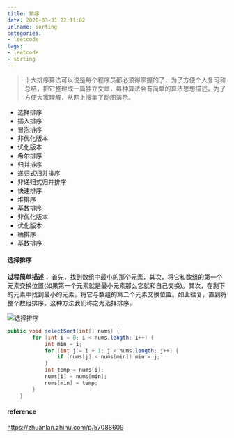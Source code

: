 ```yaml
---
title: 排序
date: 2020-03-31 22:11:02
urlname: sorting
categories:
- leetcode
tags:
- leetcode
- sorting
---
```

>十大排序算法可以说是每个程序员都必须得掌握的了，为了方便个人复习和总结，把它整理成一篇独立文章，每种算法会有简单的算法思想描述，为了方便大家理解，从网上搜集了动图演示。

<!--more -->

- 选择排序
- 插入排序
- 冒泡排序
- 非优化版本
- 优化版本
- 希尔排序
- 归并排序
- 递归式归并排序
- 非递归式归并排序
- 快速排序
- 堆排序
- 基数排序
- 非优化版本
- 优化版本
- 桶排序
- 基数排序

#### 选择排序
**过程简单描述：** 首先，找到数组中最小的那个元素，其次，将它和数组的第一个元素交换位置(如果第一个元素就是最小元素那么它就和自己交换)。其次，在剩下的元素中找到最小的元素，将它与数组的第二个元素交换位置。如此往复，直到将整个数组排序。这种方法我们称之为选择排序。


![选择排序](https://pic1.zhimg.com/v2-f20b8898585b3ca03843d93ce2c35a68_b.gif)

```java
public void selectSort(int[] nums) {
        for (int i = 0; i < nums.length; i++) {
            int min = i;
            for (int j = i + 1; j < nums.length; j++) {
                if (nums[j] < nums[min]) min = j;
            }
            int temp = nums[i];
            nums[i] = nums[min];
            nums[min] = temp;
        }
    }
```

#### reference
https://zhuanlan.zhihu.com/p/57088609